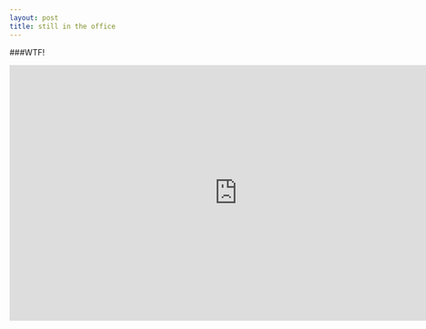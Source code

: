 ```yaml
---
layout: post
title: still in the office
--- 
```

###WTF! 
<iframe src="https://www.google.com/maps/embed?pb=!1m18!1m12!1m3!1d2246.6239476068627!2d37.62850038707255!3d55.73028717907641!2m3!1f0!2f0!3f0!3m2!1i1024!2i768!4f13.1!3m3!1m2!1s0x0%3A0x42182d5520e15c09!2sO1+Properties%2C+%D0%91%D0%A6+Lighthouse!5e0!3m2!1sen!2sru!4v1487262926606" width="800" height="450" frameborder="0" style="border:0" allowfullscreen></iframe>
